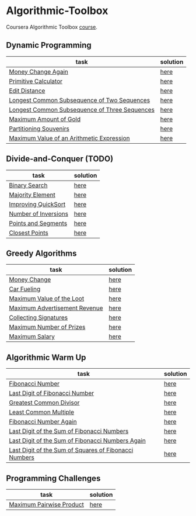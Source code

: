 # Algorithmic-Toolbox
Coursera Algorithmic Toolbox [course](https://www.coursera.org/learn/algorithmic-toolbox?specialization=data-structures-algorithms).

## Dynamic Programming
| task | solution|
| ------------------- | ------------------- |
| [Money Change Again](https://github.com/ParshinAD/Algorithmic-Toolbox/blob/4654c1ddb3d80bf3e4c457ec36bf3956eecaccd3/Dynamic%20Programming/Money%20Change%20Again/task.md) | [here](https://github.com/ParshinAD/Algorithmic-Toolbox/blob/4654c1ddb3d80bf3e4c457ec36bf3956eecaccd3/Dynamic%20Programming/Money%20Change%20Again/money_change_again.py) | 
| [Primitive Calculator](https://github.com/ParshinAD/Algorithmic-Toolbox/blob/4654c1ddb3d80bf3e4c457ec36bf3956eecaccd3/Dynamic%20Programming/Primitive%20Calculator/task.md) | [here](https://github.com/ParshinAD/Algorithmic-Toolbox/blob/4654c1ddb3d80bf3e4c457ec36bf3956eecaccd3/Dynamic%20Programming/Primitive%20Calculator/primitive_calculator.py) | 
| [Edit Distance](https://github.com/ParshinAD/Algorithmic-Toolbox/blob/4654c1ddb3d80bf3e4c457ec36bf3956eecaccd3/Dynamic%20Programming/Edit%20Distance/task.md) | [here](https://github.com/ParshinAD/Algorithmic-Toolbox/blob/4654c1ddb3d80bf3e4c457ec36bf3956eecaccd3/Dynamic%20Programming/Edit%20Distance/edit_distance.py) | 
| [Longest Common Subsequence of Two Sequences](https://github.com/ParshinAD/Algorithmic-Toolbox/blob/4654c1ddb3d80bf3e4c457ec36bf3956eecaccd3/Dynamic%20Programming/Longest%20Common%20Subsequence%20of%20Two%20Sequences/task.md) | [here](https://github.com/ParshinAD/Algorithmic-Toolbox/blob/4654c1ddb3d80bf3e4c457ec36bf3956eecaccd3/Dynamic%20Programming/Longest%20Common%20Subsequence%20of%20Two%20Sequences/lcs2.py) |
| [Longest Common Subsequence of Three Sequences](https://github.com/ParshinAD/Algorithmic-Toolbox/blob/4654c1ddb3d80bf3e4c457ec36bf3956eecaccd3/Dynamic%20Programming/Longest%20Common%20Subsequence%20of%20Three%20Sequences/task.md) | [here](https://github.com/ParshinAD/Algorithmic-Toolbox/blob/4654c1ddb3d80bf3e4c457ec36bf3956eecaccd3/Dynamic%20Programming/Longest%20Common%20Subsequence%20of%20Three%20Sequences/lcs3.py) | 
| [Maximum Amount of Gold](https://github.com/ParshinAD/Algorithmic-Toolbox/blob/4654c1ddb3d80bf3e4c457ec36bf3956eecaccd3/Dynamic%20Programming/Maximum%20Amount%20of%20Gold/task.md) | [here](https://github.com/ParshinAD/Algorithmic-Toolbox/blob/4654c1ddb3d80bf3e4c457ec36bf3956eecaccd3/Dynamic%20Programming/Maximum%20Amount%20of%20Gold/maximum_gold.py) |
| [Partitioning Souvenirs](https://github.com/ParshinAD/Algorithmic-Toolbox/blob/4654c1ddb3d80bf3e4c457ec36bf3956eecaccd3/Dynamic%20Programming/Partitioning%20Souvenirs/task.md) | [here](https://github.com/ParshinAD/Algorithmic-Toolbox/blob/4654c1ddb3d80bf3e4c457ec36bf3956eecaccd3/Dynamic%20Programming/Partitioning%20Souvenirs/partition_souvenirs.py) | 
| [Maximum Value of an Arithmetic Expression](https://github.com/ParshinAD/Algorithmic-Toolbox/blob/4654c1ddb3d80bf3e4c457ec36bf3956eecaccd3/Dynamic%20Programming/Maximum%20Value%20of%20an%20Arithmetic%20Expression/task.md) | [here](https://github.com/ParshinAD/Algorithmic-Toolbox/blob/4654c1ddb3d80bf3e4c457ec36bf3956eecaccd3/Dynamic%20Programming/Maximum%20Value%20of%20an%20Arithmetic%20Expression/arithmetic_expression.py) |

## Divide-and-Conquer (TODO)
| task | solution|
| ------------------- | ------------------- |
| [Binary Search](https://github.com/ParshinAD/Algorithmic-Toolbox/blob/4654c1ddb3d80bf3e4c457ec36bf3956eecaccd3/Divide-and-Conquer/Binary%20Search/task.md) | [here](https://github.com/ParshinAD/Algorithmic-Toolbox/blob/4654c1ddb3d80bf3e4c457ec36bf3956eecaccd3/Divide-and-Conquer/Binary%20Search/binary_search.py) |
| [Majority Element](https://github.com/ParshinAD/Algorithmic-Toolbox/blob/4654c1ddb3d80bf3e4c457ec36bf3956eecaccd3/Divide-and-Conquer/Majority%20Element/task.md)| [here](https://github.com/ParshinAD/Algorithmic-Toolbox/blob/4654c1ddb3d80bf3e4c457ec36bf3956eecaccd3/Divide-and-Conquer/Majority%20Element/majority_element.py) | 
| [Improving QuickSort](https://github.com/ParshinAD/Algorithmic-Toolbox/blob/4654c1ddb3d80bf3e4c457ec36bf3956eecaccd3/Divide-and-Conquer/Improving%20QuickSort/task.md) | [here](https://github.com/ParshinAD/Algorithmic-Toolbox/blob/4654c1ddb3d80bf3e4c457ec36bf3956eecaccd3/Divide-and-Conquer/Improving%20QuickSort/quicksort.py)|
| [Number of Inversions](https://github.com/ParshinAD/Algorithmic-Toolbox/blob/4654c1ddb3d80bf3e4c457ec36bf3956eecaccd3/Divide-and-Conquer/Number%20of%20Inversions/task.md) | [here](https://github.com/ParshinAD/Algorithmic-Toolbox/blob/4654c1ddb3d80bf3e4c457ec36bf3956eecaccd3/Divide-and-Conquer/Number%20of%20Inversions/number_of_inversions.py) | 
| [Points and Segments](https://github.com/ParshinAD/Algorithmic-Toolbox/blob/4654c1ddb3d80bf3e4c457ec36bf3956eecaccd3/Divide-and-Conquer/Organizing%20a%20Lottery/task.md) | [here](https://github.com/ParshinAD/Algorithmic-Toolbox/blob/4654c1ddb3d80bf3e4c457ec36bf3956eecaccd3/Divide-and-Conquer/Organizing%20a%20Lottery/organizing_lottery.py) |
| [Closest Points](https://github.com/ParshinAD/Algorithmic-Toolbox/blob/4654c1ddb3d80bf3e4c457ec36bf3956eecaccd3/Divide-and-Conquer/Closest%20Points/task.md) | [here](https://github.com/ParshinAD/Algorithmic-Toolbox/blob/4654c1ddb3d80bf3e4c457ec36bf3956eecaccd3/Divide-and-Conquer/Closest%20Points/closest_points.py) | 

## Greedy Algorithms
| task | solution|
| ------------------- | ------------------- |
| [Money Change](https://github.com/ParshinAD/Algorithmic-Toolbox/blob/4654c1ddb3d80bf3e4c457ec36bf3956eecaccd3/Greedy%20Algorithms/Money%20Change/task.md) | [here](https://github.com/ParshinAD/Algorithmic-Toolbox/blob/4654c1ddb3d80bf3e4c457ec36bf3956eecaccd3/Greedy%20Algorithms/Money%20Change/money_change.py) | 
| [Car Fueling](https://github.com/ParshinAD/Algorithmic-Toolbox/blob/4654c1ddb3d80bf3e4c457ec36bf3956eecaccd3/Greedy%20Algorithms/Car%20Fueling/task.md) | [here](https://github.com/ParshinAD/Algorithmic-Toolbox/blob/4654c1ddb3d80bf3e4c457ec36bf3956eecaccd3/Greedy%20Algorithms/Car%20Fueling/car_fueling.py) | 
| [Maximum Value of the Loot](https://github.com/ParshinAD/Algorithmic-Toolbox/blob/4654c1ddb3d80bf3e4c457ec36bf3956eecaccd3/Greedy%20Algorithms/Maximum%20Value%20of%20the%20Loot/task.md) | [here](https://github.com/ParshinAD/Algorithmic-Toolbox/blob/4654c1ddb3d80bf3e4c457ec36bf3956eecaccd3/Greedy%20Algorithms/Maximum%20Value%20of%20the%20Loot/maximum_loot.py) | 
| [Maximum Advertisement Revenue](https://github.com/ParshinAD/Algorithmic-Toolbox/blob/4654c1ddb3d80bf3e4c457ec36bf3956eecaccd3/Greedy%20Algorithms/Maximum%20Advertisement%20Revenue/task.md) | [here](https://github.com/ParshinAD/Algorithmic-Toolbox/blob/4654c1ddb3d80bf3e4c457ec36bf3956eecaccd3/Greedy%20Algorithms/Maximum%20Advertisement%20Revenue/maximum_ad_revenue.py) | 
| [Collecting Signatures](https://github.com/ParshinAD/Algorithmic-Toolbox/blob/4654c1ddb3d80bf3e4c457ec36bf3956eecaccd3/Greedy%20Algorithms/Collecting%20Signatures/task.md) | [here](https://github.com/ParshinAD/Algorithmic-Toolbox/blob/4654c1ddb3d80bf3e4c457ec36bf3956eecaccd3/Greedy%20Algorithms/Collecting%20Signatures/collecting_signatures.py) | 
| [Maximum Number of Prizes](https://github.com/ParshinAD/Algorithmic-Toolbox/blob/4654c1ddb3d80bf3e4c457ec36bf3956eecaccd3/Greedy%20Algorithms/Maximum%20Number%20of%20Prizes/task.md) | [here](https://github.com/ParshinAD/Algorithmic-Toolbox/blob/4654c1ddb3d80bf3e4c457ec36bf3956eecaccd3/Greedy%20Algorithms/Maximum%20Number%20of%20Prizes/maximum_number_of_prizes.py) | 
| [Maximum Salary](https://github.com/ParshinAD/Algorithmic-Toolbox/blob/4654c1ddb3d80bf3e4c457ec36bf3956eecaccd3/Greedy%20Algorithms/Maximum%20Salary/task.md) | [here](https://github.com/ParshinAD/Algorithmic-Toolbox/blob/4654c1ddb3d80bf3e4c457ec36bf3956eecaccd3/Greedy%20Algorithms/Maximum%20Salary/maximum_salary.py) |

## Algorithmic Warm Up
| task | solution|
| ------------------- | ------------------- |
| [Fibonacci Number](https://github.com/ParshinAD/Algorithmic-Toolbox/blob/a60b6d4602d14ca30c9c55dcea1e06cb50d85ba0/Algorithmic%20Warm%20Up/Fibonacci%20Number/task.md) | [here](https://github.com/ParshinAD/Algorithmic-Toolbox/blob/a60b6d4602d14ca30c9c55dcea1e06cb50d85ba0/Algorithmic%20Warm%20Up/Fibonacci%20Number/fibonacci_number.py) |
| [Last Digit of Fibonacci Number](https://github.com/ParshinAD/Algorithmic-Toolbox/blob/a60b6d4602d14ca30c9c55dcea1e06cb50d85ba0/Algorithmic%20Warm%20Up/Last%20Digit%20of%20Fibonacci%20Number/task.md) | [here](https://github.com/ParshinAD/Algorithmic-Toolbox/blob/a60b6d4602d14ca30c9c55dcea1e06cb50d85ba0/Algorithmic%20Warm%20Up/Last%20Digit%20of%20Fibonacci%20Number/last_digit_of_fibonacci_number.py) |
| [Greatest Common Divisor](https://github.com/ParshinAD/Algorithmic-Toolbox/blob/a60b6d4602d14ca30c9c55dcea1e06cb50d85ba0/Algorithmic%20Warm%20Up/Greatest%20Common%20Divisor/task.md) | [here](https://github.com/ParshinAD/Algorithmic-Toolbox/blob/a60b6d4602d14ca30c9c55dcea1e06cb50d85ba0/Algorithmic%20Warm%20Up/Greatest%20Common%20Divisor/gcd.py) |
| [Least Common Multiple](https://github.com/ParshinAD/Algorithmic-Toolbox/blob/a60b6d4602d14ca30c9c55dcea1e06cb50d85ba0/Algorithmic%20Warm%20Up/Least%20Common%20Multiple/task.md) | [here](https://github.com/ParshinAD/Algorithmic-Toolbox/blob/a60b6d4602d14ca30c9c55dcea1e06cb50d85ba0/Algorithmic%20Warm%20Up/Least%20Common%20Multiple/lcm.py)
| [Fibonacci Number Again](https://github.com/ParshinAD/Algorithmic-Toolbox/blob/a60b6d4602d14ca30c9c55dcea1e06cb50d85ba0/Algorithmic%20Warm%20Up/Fibonacci%20Number%20Again/task.md) | [here](https://github.com/ParshinAD/Algorithmic-Toolbox/blob/a60b6d4602d14ca30c9c55dcea1e06cb50d85ba0/Algorithmic%20Warm%20Up/Fibonacci%20Number%20Again/fibonacci_number_again.py)| 
| [Last Digit of the Sum of Fibonacci Numbers](https://github.com/ParshinAD/Algorithmic-Toolbox/blob/a60b6d4602d14ca30c9c55dcea1e06cb50d85ba0/Algorithmic%20Warm%20Up/Last%20Digit%20of%20the%20Sum%20of%20Fibonacci%20Numbers/task.md) | [here](https://github.com/ParshinAD/Algorithmic-Toolbox/blob/a60b6d4602d14ca30c9c55dcea1e06cb50d85ba0/Algorithmic%20Warm%20Up/Last%20Digit%20of%20the%20Sum%20of%20Fibonacci%20Numbers/last_digit_of_the_sum_of_fibonacci_numbers.py) |
| [Last Digit of the Sum of Fibonacci Numbers Again](https://github.com/ParshinAD/Algorithmic-Toolbox/blob/a60b6d4602d14ca30c9c55dcea1e06cb50d85ba0/Algorithmic%20Warm%20Up/Last%20Digit%20of%20the%20Sum%20of%20Fibonacci%20Numbers%20Again/task.md) | [here](https://github.com/ParshinAD/Algorithmic-Toolbox/blob/a60b6d4602d14ca30c9c55dcea1e06cb50d85ba0/Algorithmic%20Warm%20Up/Last%20Digit%20of%20the%20Sum%20of%20Fibonacci%20Numbers%20Again/last_digit_of_the_sum_of_fibonacci_numbers_again.py)
| [Last Digit of the Sum of Squares of Fibonacci Numbers](https://github.com/ParshinAD/Algorithmic-Toolbox/blob/a60b6d4602d14ca30c9c55dcea1e06cb50d85ba0/Algorithmic%20Warm%20Up/Last%20Digit%20of%20the%20Sum%20of%20Squares%20of%20Fibonacci%20Numbers/task.md) | [here](https://github.com/ParshinAD/Algorithmic-Toolbox/blob/a60b6d4602d14ca30c9c55dcea1e06cb50d85ba0/Algorithmic%20Warm%20Up/Last%20Digit%20of%20the%20Sum%20of%20Squares%20of%20Fibonacci%20Numbers/last_digit_of_the_sum_of_squares_of_fibonacci_numbers.py) |

## Programming Challenges
| task | solution|
| ------------------- | ------------------- |
| [Maximum Pairwise Product](https://github.com/ParshinAD/Algorithmic-Toolbox/blob/a60b6d4602d14ca30c9c55dcea1e06cb50d85ba0/Programming%20Challenges/Maximum%20Pairwise%20Product/task.md) | [here](https://github.com/ParshinAD/Algorithmic-Toolbox/blob/a60b6d4602d14ca30c9c55dcea1e06cb50d85ba0/Programming%20Challenges/Maximum%20Pairwise%20Product/maximum_pairwise_product.py)|

